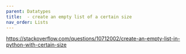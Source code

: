 ```yaml
---
parent: Datatypes 
title:  - create an empty list of a certain size 
nav_order: Lists 
---
```


https://stackoverflow.com/questions/10712002/create-an-empty-list-in-python-with-certain-size
